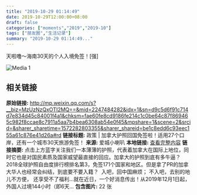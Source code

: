 ```yaml
---
title: "2019-10-29 01:14:49"
date: 2019-10-29T12:00:00+08:00
draft: false
categories: ["moments","2019","2019-10"]
tags: ["朋友圈","生活记录"]
summary: "2019-10-29 01:14:49..."
---
```


天啦噜～海南30天的个人入境免签！[强]

![Media 1](/Moments/photos/2019-10-29/201910290114490.jpg)

## 相关链接

**原始链接:** http://mp.weixin.qq.com/s?__biz=MzUzNzQxOTI2MQ==&mid=2247484282&idx=1&sn=d9c5d6f91c714d7e834d45c84001f4a1&chksm=fae60fe8cd9186fe214c1c0be64c87f869465c982f8ccae8c7911a5aa7b4bea6308ab54e0f45&mpshare=1&scene=2&srcid=&sharer_sharetime=1572282803355&sharer_shareid=be1c8edd6c93eec155a61c876e41d26a#rd
**链接标题:** 政策 | 加拿大护照回国免签啦！适用27个口岸，还有一个城市30天旅游免签！
**来源:** 爱城小喇叭
**本地链接:** [查看完整内容](/link_content/2019/10/2019-10-29-2/link_content/)
**链接摘要:** 点击上方蓝字关注我们一本薄薄的护照，代表着加拿大在国际上地位，同时它也是对国民素质及国家威望最直接的回应。加拿大的护照到底有多牛逼？2018全球护照自由度排行榜排名第3，免签171个国家和地区。但是拿了PR的加拿大华人也经常会纠结，到底要不要入籍？  入吧，回中国麻烦； 不入吧，去别的地儿不方便， 还享受不了福利...就在近日，一个好消息传出！从2019年12月1日起，外国人过境144小时（即6天...
**包含图片:** 22 张

